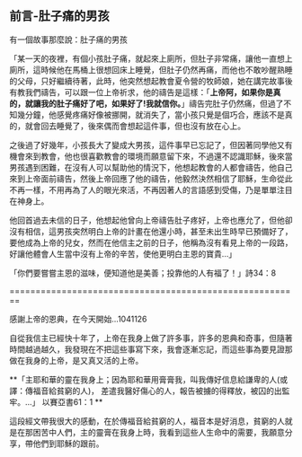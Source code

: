 
## 前言-肚子痛的男孩

有一個故事那麼說：肚子痛的男孩

「某一天的夜裡，有個小孩肚子痛，就起來上廁所，但肚子非常痛，讓他一直想上廁所，這時候他在馬桶上很想回床上睡覺，但肚子仍然再痛，而他也不敢吵醒熟睡的父母，只好繼續待著，此時，他突然想起教會夏令營的牧師娘，她在講完故事後有教我們禱告，可以跟一位上帝祈求，他的禱告是這樣：「**上帝阿，如果你是真的，就讓我的肚子痛好了吧，如果好了!我就信你。**」禱告完肚子仍然痛，但過了不知幾分鐘，他感覺疼痛好像被挪開，就消失了，當小孩只覺是個巧合，應該不是真的，就會回去睡覺了，後來偶而會想起這件事，但也沒有放在心上。

之後過了好幾年，小孩長大了變成大男孩，這件事早已忘記了，但因著同學他又有機會來到教會，他也很喜歡教會的環境而願意留下來，不過還不認識耶穌，後來當男孩遇到困難，在沒有人可以幫助他的情況下，他想起教會的人都會禱告，他自己來到上帝面前禱告，然後上帝回應了他的禱告，他毅然決然相信了耶穌，生命從此不再一樣，不用再為了人的眼光來活，不再因著人的言語感到受傷，乃是單單注目在神身上。

他回首過去未信的日子，他想起他曾向上帝禱告肚子疼好，上帝也應允了，但他卻沒有相信，這男孩突然明白上帝的計畫在他還小時，甚至未出生時早已預備好了，要他成為上帝的兒女，然而在他信主之前的日子，他稱為沒有看見上帝的一段路，好讓他體會人生當中沒有上帝的辛苦，使他更明白主恩的寶貴…」

「你們要嘗嘗主恩的滋味，便知道他是美善；投靠他的人有福了！」詩34：8

========================================================

感謝上帝的恩典，在今天開始...1041126


自從我信主已經快十年了，上帝在我身上做了許多事，許多的恩典和奇事，但隨著時間越過越久，我發現在不把這些事寫下來，我會逐漸忘記，而這些事為要見證那做在我身的上帝，是又真又活的上帝。

**「主耶和華的靈在我身上；因為耶和華用膏膏我，叫我傳好信息給謙卑的人(或譯：傳福音給貧窮的人)， 差遣我醫好傷心的人，報告被擄的得釋放，被囚的出監牢。...」 以賽亞書61：1
**


這段經文帶我很大的感動，在於傳福音給貧窮的人，福音本是好消息，貧窮的人就是在那困苦中人們，主的靈膏在我身上時，我看到這些人生命中的需要，我願意分享，帶他們到耶穌的跟前。
